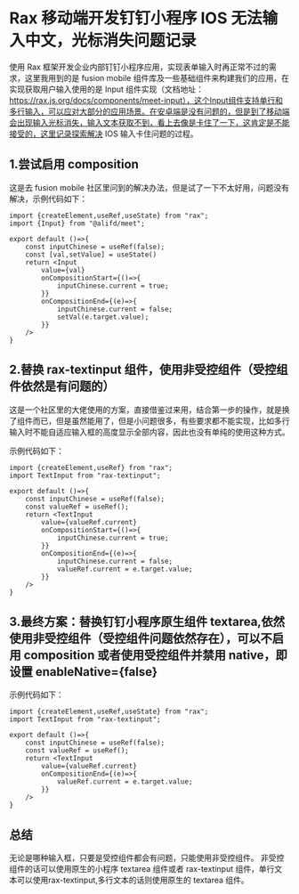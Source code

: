 # Rax 移动端开发钉钉小程序 IOS 无法输入中文，光标消失问题记录

使用 Rax 框架开发企业内部钉钉小程序应用，实现表单输入时再正常不过的需求，这里我用到的是 fusion mobile 组件库及一些基础组件来构建我们的应用，在实现获取用户输入使用的是 Input 组件实现（文档地址：https://rax.js.org/docs/components/meet-input），这个Input组件支持单行和多行输入，可以应对大部分的应用场景。在安卓端是没有问题的，但是到了移动端会出现输入光标消失，输入文本获取不到，看上去像是卡住了一下，这肯定是不能接受的，这里记录探索解决 IOS 输入卡住问题的过程。

## 1.尝试启用 composition

这是去 fusion mobile 社区里问到的解决办法，但是试了一下不太好用，问题没有解决，示例代码如下：

```
import {createElement,useRef,useState} from "rax";
import {Input} from "@alifd/meet";

export default ()=>{
    const inputChinese = useRef(false);
    const [val,setValue] = useState()
    return <Input
        value={val}
        onCompositionStart={()=>{
            inputChinese.current = true;
        }}
        onCompositionEnd={(e)=>{
            inputChinese.current = false;
            setVal(e.target.value);
        }}
    />
}
```

## 2.替换 rax-textinput 组件，使用非受控组件（受控组件依然是有问题的）

这是一个社区里的大佬使用的方案，直接借鉴过来用，结合第一步的操作，就是换了组件而已，但是虽然能用了，但是小问题很多，有些要求都不能实现，比如多行输入时不能自适应输入框的高度显示全部内容，因此也没有单纯的使用这种方式。

示例代码如下：

```
import {createElement,useRef} from "rax";
import TextInput from "rax-textinput";

export default ()=>{
    const inputChinese = useRef(false);
    const valueRef = useRef();
    return <TextInput
        value={valueRef.current}
        onCompositionStart={()=>{
            inputChinese.current = true;
        }}
        onCompositionEnd={(e)=>{
            inputChinese.current = false;
            valueRef.current = e.target.value;
        }}
    />
}
```

## 3.最终方案：替换钉钉小程序原生组件 textarea,依然使用非受控组件（受控组件问题依然存在），可以不启用 composition 或者使用受控组件并禁用 native，即设置 enableNative={false}

示例代码如下：

```
import {createElement,useRef,useState} from "rax";
import TextInput from "rax-textinput";

export default ()=>{
    const inputChinese = useRef(false);
    const valueRef = useRef();
    return <TextInput
        value={valueRef.current}
        onCompositionEnd={(e)=>{
            valueRef.current = e.target.value;
        }}
    />
}
```

## 总结

无论是哪种输入框，只要是受控组件都会有问题，只能使用非受控组件。
非受控组件的话可以使用原生的小程序 textarea 组件或者 rax-textinput 组件，单行文本可以使用rax-textinput,多行文本的话则使用原生的 textarea 组件。